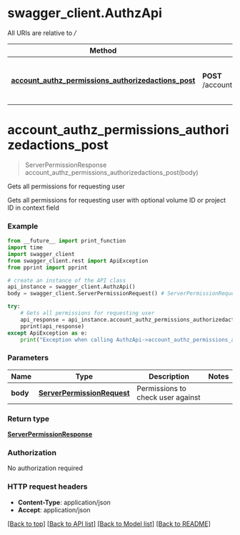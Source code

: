# swagger_client.AuthzApi

All URIs are relative to */*

Method | HTTP request | Description
------------- | ------------- | -------------
[**account_authz_permissions_authorizedactions_post**](AuthzApi.md#account_authz_permissions_authorizedactions_post) | **POST** /account/authz/permissions/authorizedactions | Gets all permissions for requesting user

# **account_authz_permissions_authorizedactions_post**
> ServerPermissionResponse account_authz_permissions_authorizedactions_post(body)

Gets all permissions for requesting user

Gets all permissions for requesting user with optional volume ID or project ID in context field

### Example
```python
from __future__ import print_function
import time
import swagger_client
from swagger_client.rest import ApiException
from pprint import pprint

# create an instance of the API class
api_instance = swagger_client.AuthzApi()
body = swagger_client.ServerPermissionRequest() # ServerPermissionRequest | Permissions to check user against

try:
    # Gets all permissions for requesting user
    api_response = api_instance.account_authz_permissions_authorizedactions_post(body)
    pprint(api_response)
except ApiException as e:
    print("Exception when calling AuthzApi->account_authz_permissions_authorizedactions_post: %s\n" % e)
```

### Parameters

Name | Type | Description  | Notes
------------- | ------------- | ------------- | -------------
 **body** | [**ServerPermissionRequest**](ServerPermissionRequest.md)| Permissions to check user against | 

### Return type

[**ServerPermissionResponse**](ServerPermissionResponse.md)

### Authorization

No authorization required

### HTTP request headers

 - **Content-Type**: application/json
 - **Accept**: application/json

[[Back to top]](#) [[Back to API list]](../README.md#documentation-for-api-endpoints) [[Back to Model list]](../README.md#documentation-for-models) [[Back to README]](../README.md)

